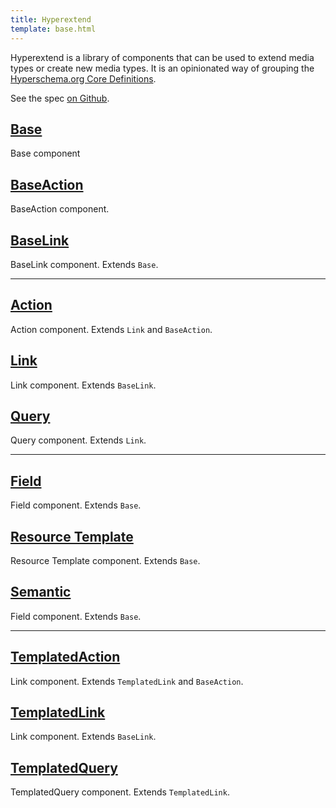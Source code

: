 ```yaml
---
title: Hyperextend
template: base.html
---
```


Hyperextend is a library of components that can be used to extend media types or create new media types. It is an opinionated way of grouping the [Hyperschema.org Core Definitions](/core/).

See the spec [on Github](https://github.com/smizell/hyperextend).

## [Base](/extensions/hyperextend/base)

Base component

## [BaseAction](/extensions/hyperextend/baseaction)

BaseAction component.

## [BaseLink](/extensions/hyperextend/baselink)

BaseLink component. Extends `Base`.

---

## [Action](/extensions/hyperextend/action)

Action component. Extends `Link` and `BaseAction`.

## [Link](/extensions/hyperextend/link)

Link component. Extends `BaseLink`.

## [Query](/extensions/hyperextend/query)

Query component. Extends `Link`.

---

## [Field](/extensions/hyperextend/field)

Field component. Extends `Base`.

## [Resource Template](/extensions/hyperextend/resourcetemplate)

Resource Template component. Extends `Base`.

## [Semantic](/extensions/hyperextend/semantic)

Field component. Extends `Base`.

---

## [TemplatedAction](/extensions/hyperextend/templatedaction)

Link component. Extends `TemplatedLink` and `BaseAction`.

## [TemplatedLink](/extensions/hyperextend/templatedlink)

Link component. Extends `BaseLink`.

## [TemplatedQuery](/extensions/hyperextend/templatedquery)

TemplatedQuery component. Extends `TemplatedLink`.
